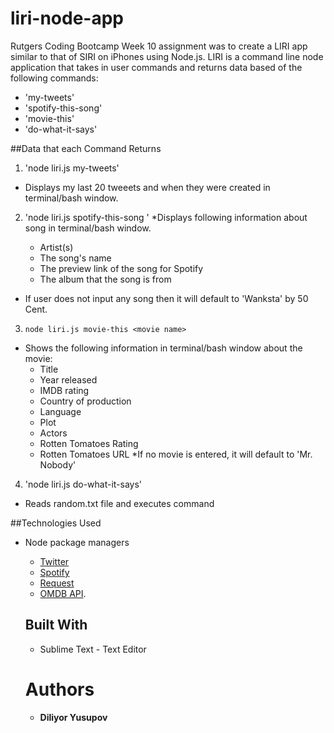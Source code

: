 # liri-node-app

Rutgers Coding Bootcamp Week 10 assignment was to create a LIRI app similar to that of SIRI on iPhones using Node.js. LIRI is a command line node application that takes in user commands and returns data based of the following commands:

  * 'my-tweets'
  * 'spotify-this-song'
  * 'movie-this'
  * 'do-what-it-says'

##Data that each Command Returns

1. 'node liri.js my-tweets'
  * Displays my last 20 tweeets and when they were created in terminal/bash window.
2. 'node liri.js spotify-this-song <song name>'
  *Displays following information about song in terminal/bash window.
    * Artist(s)
    * The song's name
    * The preview link of the song for Spotify
    * The album that the song is from

  * If user does not input any song then it will default to 'Wanksta' by 50 Cent.
3. `node liri.js movie-this <movie name>`
  * Shows the following information in terminal/bash window about the movie:
    * Title
    * Year released
    * IMDB rating
    * Country of production
    * Language
    * Plot
    * Actors
    * Rotten Tomatoes Rating
    * Rotten Tomatoes URL
  *If no movie is entered, it will default to 'Mr. Nobody'

4. 'node liri.js do-what-it-says'
  * Reads random.txt file and executes command

##Technologies Used
* Node package managers
  * [Twitter](https://www.npmjs.com/package/twitter)
  * [Spotify](https://www.npmjs.com/package/spotify)
  * [Request](https://www.npmjs.com/package/request)
  * [OMDB API](http://www.omdbapi.com).

  ## Built With
  * Sublime Text - Text Editor

  # Authors
  * **Diliyor Yusupov**
